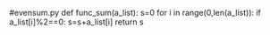 #evensum.py
def func_sum(a_list):
    s=0
    for i in range(0,len(a_list)):
        if a_list[i]%2==0:
            s=s+a_list[i]
    return s
